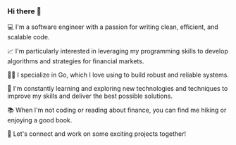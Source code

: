 ### Hi there 👋

<!--
**defshift/defshift** is a ✨ _special_ ✨ repository because its `README.md` (this file) appears on your GitHub profile.

Here are some ideas to get you started:

- 🔭 I’m currently working on ...
- 🌱 I’m currently learning ...
- 👯 I’m looking to collaborate on ...
- 🤔 I’m looking for help with ...
- 💬 Ask me about ...
- 📫 How to reach me: ...
- 😄 Pronouns: ...
- ⚡ Fun fact: ...
-->

💻 I'm a software engineer with a passion for writing clean, efficient, and scalable code.

📈 I'm particularly interested in leveraging my programming skills to develop algorithms and strategies for financial markets.

👨‍💻 I specialize in Go, which I love using to build robust and reliable systems.

🌟 I'm constantly learning and exploring new technologies and techniques to improve my skills and deliver the best possible solutions.

📚 When I'm not coding or reading about finance, you can find me hiking or enjoying a good book.

🤝 Let's connect and work on some exciting projects together!
